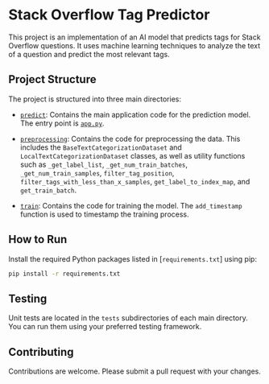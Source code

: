 # Stack Overflow Tag Predictor

This project is an implementation of an AI model that predicts tags for Stack Overflow questions. It uses machine learning techniques to analyze the text of a question and predict the most relevant tags.

## Project Structure

The project is structured into three main directories:

- [`predict`](https://github.com/MandalorianY/Poc_to_Prod/tree/main/predict "predict"): Contains the main application code for the prediction model. The entry point is [`app.py`](https://github.com/MandalorianY/Poc_to_Prod/tree/main/predict/app.py "predict\predict\app.py").
- [`preprocessing`](https://github.com/MandalorianY/Poc_to_Prod/tree/main/preprocessing "preprocessing"): Contains the code for preprocessing the data. This includes the `BaseTextCategorizationDataset` and `LocalTextCategorizationDataset` classes, as well as utility functions such as `_get_label_list`, `_get_num_train_batches`, `_get_num_train_samples`, `filter_tag_position`, `filter_tags_with_less_than_x_samples`, `get_label_to_index_map`, and `get_train_batch`.

- [`train`](https://github.com/MandalorianY/Poc_to_Prod/tree/main/train "train"): Contains the code for training the model. The `add_timestamp` function is used to timestamp the training process.

## How to Run

Install the required Python packages listed in [`requirements.txt`] using pip:

```sh
pip install -r requirements.txt
```


## Testing

Unit tests are located in the `tests` subdirectories of each main directory. You can run them using your preferred testing framework.

## Contributing

Contributions are welcome. Please submit a pull request with your changes.

